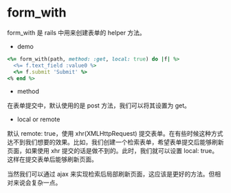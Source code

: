 # form_with

form_with 是 rails 中用来创建表单的 helper 方法。

- demo

```ruby
<%= form_with(path, method: :get, local: true) do |f| %>
  <%= f.text_field :value0 %>
  <%= f.submit 'Submit' %>
<% end %>
```

- method

在表单提交中，默认使用的是 post 方法，我们可以将其设置为 get。

- local or remote

默认 remote: true，使用 xhr(XMLHttpRequest) 提交表单。在有些时候这种方式达不到我们想要的效果。比如，我们创建一个检索表单，希望表单提交后能够刷新页面，如果使用 xhr 提交的话是做不到的。此时，我们就可以设置 local: true。这样在提交表单后能够刷新页面。

当然我们可以通过 ajax 来实现检索后局部刷新页面，这应该是更好的方法。但相对来说会复杂一点。
